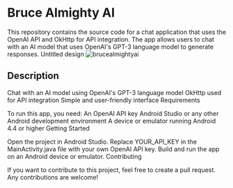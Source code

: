 # Bruce Almighty AI
This repository contains the source code for a chat application that uses the OpenAI API and OkHttp for API integration. The app allows users to chat with an AI model that uses OpenAI's GPT-3 language model to generate responses. Untitled design
![brucealmightyai](https://user-images.githubusercontent.com/62396187/236669521-367111a8-def7-4453-b81f-6dcd4c895fee.jpg)


## Description

Chat with an AI model using OpenAI's GPT-3 language model OkHttp used for API integration Simple and user-friendly interface Requirements

To run this app, you need: An OpenAI API key Android Studio or any other Android development environment A device or emulator running Android 4.4 or higher Getting Started

Open the project in Android Studio. Replace YOUR_API_KEY in the MainActivity.java file with your own OpenAI API key. Build and run the app on an Android device or emulator. Contributing

If you want to contribute to this project, feel free to create a pull request. Any contributions are welcome!
